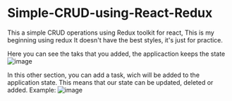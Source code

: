 # Simple-CRUD-using-React-Redux
This a simple CRUD operations using Redux toolkit for react, This is my beginning using redux
It doesn't have the best styles, it's just for practice.

Here you can see the taks that you added, the applicaction keeps the state 
![image](https://user-images.githubusercontent.com/96703907/224881229-5569cb5d-f915-438f-9c0c-b0c289388897.png)


In this other section, you can add a task, wich will be added to the application state. This means that our state can be updated, deleted or added.
Example: 
![image](https://user-images.githubusercontent.com/96703907/224881392-fca90004-8a62-4912-9e57-96301b855ca9.png)
